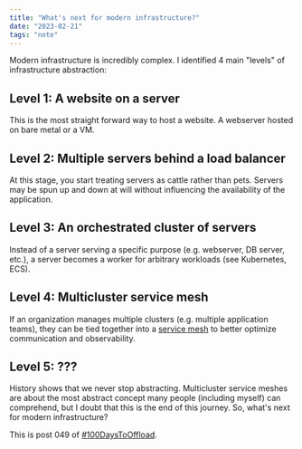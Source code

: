 ```yaml
---
title: "What's next for modern infrastructure?"
date: "2023-02-21"
tags: "note"
---
```


Modern infrastructure is incredibly complex. I identified 4 main "levels" of infrastructure abstraction:

## Level 1: A website on a server

This is the most straight forward way to host a website. A webserver hosted on bare metal or a VM.

## Level 2: Multiple servers behind a load balancer

At this stage, you start treating servers as cattle rather than pets. Servers may be spun up and down at will without influencing the availability of the application.

## Level 3: An orchestrated cluster of servers

Instead of a server serving a specific purpose (e.g. webserver, DB server, etc.), a server becomes a worker for arbitrary workloads (see Kubernetes, ECS).

## Level 4: Multicluster service mesh

If an organization manages multiple clusters (e.g. multiple application teams), they can be tied together into a [service mesh](https://istio.io/latest/docs/reference/glossary/#service-mesh) to better optimize communication and observability.

## Level 5: ???

History shows that we never stop abstracting. Multicluster service meshes are about the most abstract concept many people (including myself) can comprehend, but I doubt that this is the end of this journey. So, what's next for modern infrastructure?

This is post 049 of [#100DaysToOffload](https://100daystooffload.com/).
